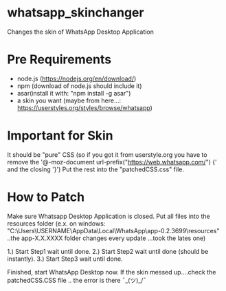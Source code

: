 # whatsapp_skinchanger
Changes the skin of WhatsApp Desktop Application

# Pre Requirements
- node.js (https://nodejs.org/en/download/)
- npm (download of node.js should include it)
- asar(install it with: "npm install -g asar")
- a skin you want (maybe from here...: https://userstyles.org/styles/browse/whatsapp)

# Important for Skin
It should be "pure" CSS (so if you got it from userstyle.org you have to remove the '@-moz-document url-prefix("https://web.whatsapp.com/") {' and the closing '}')
Put the rest into the "patchedCSS.css" file.

# How to Patch
Make sure Whatsapp Desktop Application is closed. Put all files into the resources folder (e.x. on windows: "C:\Users\USERNAME\AppData\Local\WhatsApp\app-0.2.3699\resources" ..the app-X.X.XXXX folder changes every update ...took the lates one)

1.) Start Step1 wait until done. 
2.) Start Step2 wait until done (should be instantly). 
3.) Start Step3 wait until done. 

Finished, start WhatsApp Desktop now. If the skin messed up....check the patchedCSS.CSS file .. the error is there ¯\_(ツ)_/¯
